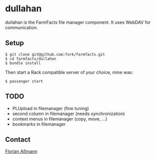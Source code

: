 # dullahan

dullahan is the FarmFacts file manager component. It uses WebDAV for
communication.

## Setup

    $ git clone git@github.com:fork/farmfacts.git
    $ cd farmfacts/dullahan
    $ bundle install

Then start a Rack compatible server of your choice, mine was:

    $ passenger start

## TODO

* PLUpload in filemanager (fine tuning)
* second column in filemanager (needs synchronization)
* context menus in filemanager (copy, move, ...)
* bookmarks in filemanager

## Contact

[Florian Aßmann](mailto:fassmann@fork.de)
